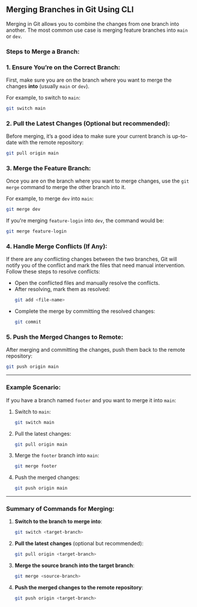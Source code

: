 
## Merging Branches in Git Using CLI

Merging in Git allows you to combine the changes from one branch into another. The most common use case is merging feature branches into `main` or `dev`.

### Steps to Merge a Branch:

### 1. **Ensure You’re on the Correct Branch**:
First, make sure you are on the branch where you want to merge the changes **into** (usually `main` or `dev`).

For example, to switch to `main`:
```bash
git switch main
```

### 2. **Pull the Latest Changes** (Optional but recommended):
Before merging, it’s a good idea to make sure your current branch is up-to-date with the remote repository:
```bash
git pull origin main
```

### 3. **Merge the Feature Branch**:
Once you are on the branch where you want to merge changes, use the `git merge` command to merge the other branch into it.

For example, to merge `dev` into `main`:
```bash
git merge dev
```

If you're merging `feature-login` into `dev`, the command would be:
```bash
git merge feature-login
```

### 4. **Handle Merge Conflicts (If Any)**:
If there are any conflicting changes between the two branches, Git will notify you of the conflict and mark the files that need manual intervention. Follow these steps to resolve conflicts:
   - Open the conflicted files and manually resolve the conflicts.
   - After resolving, mark them as resolved:
     ```bash
     git add <file-name>
     ```
   - Complete the merge by committing the resolved changes:
     ```bash
     git commit
     ```

### 5. **Push the Merged Changes to Remote**:
After merging and committing the changes, push them back to the remote repository:
```bash
git push origin main
```

---

### Example Scenario:

If you have a branch named `footer` and you want to merge it into `main`:

1. Switch to `main`:
   ```bash
   git switch main
   ```

2. Pull the latest changes:
   ```bash
   git pull origin main
   ```

3. Merge the `footer` branch into `main`:
   ```bash
   git merge footer
   ```

4. Push the merged changes:
   ```bash
   git push origin main
   ```

---

### Summary of Commands for Merging:
1. **Switch to the branch to merge into**:
   ```bash
   git switch <target-branch>
   ```
2. **Pull the latest changes** (optional but recommended):
   ```bash
   git pull origin <target-branch>
   ```
3. **Merge the source branch into the target branch**:
   ```bash
   git merge <source-branch>
   ```
4. **Push the merged changes to the remote repository**:
   ```bash
   git push origin <target-branch>
   ```
